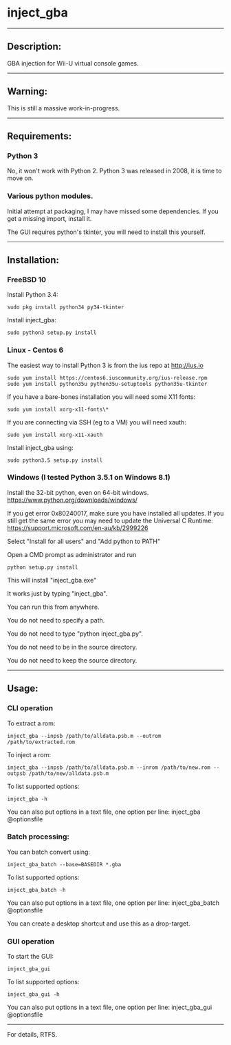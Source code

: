 # inject_gba

-----

## Description:
GBA injection for Wii-U virtual console games.

-----

## Warning:
This is still a massive work-in-progress.

-----

## Requirements:
### Python 3
No, it won't work with Python 2.
Python 3 was released in 2008, it is time to move on.

### Various python modules.
Initial attempt at packaging, I may have missed some dependencies.
If you get a missing import, install it.

The GUI requires python's tkinter, you will need to install this yourself.

-----

## Installation:

### FreeBSD 10
Install Python 3.4:
```
sudo pkg install python34 py34-tkinter
```

Install inject_gba:
```
sudo python3 setup.py install
```

### Linux - Centos 6
The easiest way to install Python 3 is from the ius repo at http://ius.io
```
sudo yum install https://centos6.iuscommunity.org/ius-release.rpm
sudo yum install python35u python35u-setuptools python35u-tkinter
```

If you have a bare-bones installation you will need some X11 fonts:
```
sudo yum install xorg-x11-fonts\*
```

If you are connecting via SSH (eg to a VM) you will need xauth:
```
sudo yum install xorg-x11-xauth
```

Install inject_gba using:
```
sudo python3.5 setup.py install
```

### Windows (I tested Python 3.5.1 on Windows 8.1)

Install the 32-bit python, even on 64-bit windows.
https://www.python.org/downloads/windows/

If you get error 0x80240017, make sure you have installed all updates.
If you still get the same error you may need to update the Universal C Runtime:
https://support.microsoft.com/en-au/kb/2999226

Select "Install for all users" and "Add python to PATH"

Open a CMD prompt as administrator and run
```
python setup.py install
```

This will install "inject_gba.exe"

It works just by typing "inject_gba".

You can run this from anywhere.

You do not need to specify a path.

You do not need to type "python inject_gba.py".

You do not need to be in the source directory.

You do not need to keep the source directory.


-----

## Usage:

### CLI operation

To extract a rom:
```
inject_gba --inpsb /path/to/alldata.psb.m --outrom /path/to/extracted.rom
```

To inject a rom:
```
inject_gba --inpsb /path/to/alldata.psb.m --inrom /path/to/new.rom --outpsb /path/to/new/alldata.psb.m
```

To list supported options:
```
inject_gba -h
```

You can also put options in a text file, one option per line:
inject_gba @optionsfile

### Batch processing:

You can batch convert using:
```
inject_gba_batch --base=BASEDIR *.gba
```

To list supported options:
```
inject_gba_batch -h
```

You can also put options in a text file, one option per line:
inject_gba_batch @optionsfile

You can create a desktop shortcut and use this as a drop-target.

### GUI operation

To start the GUI:
```
inject_gba_gui
```

To list supported options:
```
inject_gba_gui -h
```

You can also put options in a text file, one option per line:
inject_gba_gui @optionsfile

-----

For details, RTFS.
